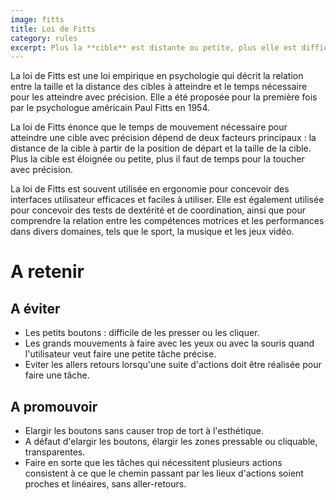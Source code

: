 ```yaml
---
image: fitts
title: Loi de Fitts
category: rules
excerpt: Plus la **cible** est distante ou petite, plus elle est difficile à atteindre.
---
```


La loi de Fitts est une loi empirique en psychologie qui décrit la relation
entre la taille et la distance des cibles à atteindre et le temps nécessaire
pour les atteindre avec précision. Elle a été proposée pour la première fois par
le psychologue américain Paul Fitts en 1954.

La loi de Fitts énonce que le temps de mouvement nécessaire pour atteindre une
cible avec précision dépend de deux facteurs principaux : la distance de la
cible à partir de la position de départ et la taille de la cible. Plus la cible
est éloignée ou petite, plus il faut de temps pour la toucher avec précision.

La loi de Fitts est souvent utilisée en ergonomie pour concevoir des interfaces
utilisateur efficaces et faciles à utiliser. Elle est également utilisée pour
concevoir des tests de dextérité et de coordination, ainsi que pour comprendre
la relation entre les compétences motrices et les performances dans divers
domaines, tels que le sport, la musique et les jeux vidéo.

# A retenir

## A éviter

- Les petits boutons : difficile de les presser ou les cliquer.
- Les grands mouvements à faire avec les yeux ou avec la souris quand l'utilisateur veut faire une petite tâche précise.
- Eviter les allers retours lorsqu'une suite d'actions doit être réalisée pour faire une tâche.

## A promouvoir

- Elargir les boutons sans causer trop de tort à l'esthétique.
- A défaut d'elargir les boutons, élargir les zones pressable ou cliquable, transparentes.
- Faire en sorte que les tâches qui nécessitent plusieurs actions consistent à ce que le chemin passant par les lieux d'actions soient proches et linéaires, sans aller-retours.
